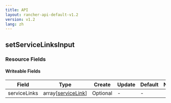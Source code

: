 ```yaml
---
title: API
layout: rancher-api-default-v1.2
version: v1.2
lang: zh
---
```


## setServiceLinksInput



### Resource Fields

#### Writeable Fields

Field | Type | Create | Update | Default | Notes
---|---|---|---|---|---
serviceLinks | array[[serviceLink]({{site.baseurl}}/rancher/{{page.version}}/{{page.lang}}/api/api-resources/serviceLink/)] | Optional | - | - | 



<br>
